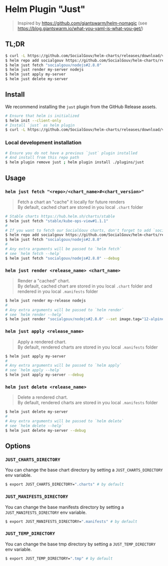 # Helm Plugin "Just"

> Inspired by https://github.com/giantswarm/helm-nomagic (see https://blog.giantswarm.io/what-you-yaml-is-what-you-get/)

## TL;DR

```sh
$ curl -L https://github.com/SocialGouv/helm-charts/releases/download/v2.8.0/helm-just-linux-2.8.0.tgz | tar -C $(helm home) -xzv
$ helm repo add socialgouv https://github.com/SocialGouv/helm-charts/releases/download/v2.8.0
$ helm just fetch "socialgouv/nodejs#2.8.0"
$ helm just render my-server nodejs
$ helm just apply my-server
$ helm just delete my-server
```

## Install

We recommend installing the `just` plugin from the GitHub Release assets.

```sh
# Ensure that helm is initialized
$ helm init --client-only
# Install `just` as helm plugin
$ curl -L https://github.com/SocialGouv/helm-charts/releases/download/v2.8.0/helm-just-linux-2.8.0.tgz | tar -C $(helm home) -xzv
```

### Local development installation

```sh
# Ensure you do not have a previous `just` plugin installed
# And install from this repo path
$ helm plugin remove just ; helm plugin install ./plugins/just
```

## Usage

### `helm just fetch "<repo>/<chart_name>#<chart_version>"`

> Fetch a chart an "cache" it locally for future renders  
> By default, cached chart are stored in you local `.chart` folder

```sh
# Stable charts https://hub.helm.sh/charts/stable
$ helm just fetch "stable/kube-ops-view#1.1.1"
#
# If you want to fetch our SocialGouv charts, don't forget to add `socialgouv` as helm repo
$ helm repo add socialgouv https://github.com/SocialGouv/helm-charts/releases/download/v2.8.0
$ helm just fetch "socialgouv/nodejs#2.8.0"
#
# Any extra arguments will be passed to `helm fetch`
# see `helm fetch --help`
$ helm just fetch "socialgouv/nodejs#2.8.0" --debug
```

### `helm just render <release_name> <chart_name>`

> Render a "cached" chart.  
> By default, cached chart are stored in you local `.chart` folder and rendered in you local `.manifests` folder

```sh
$ helm just render my-release nodejs
#
# Any extra arguments will be passed to `helm render`
# see `helm render --help`
$ helm just render "socialgouv/nodejs#2.8.0" --set image.tag="12-alpine"
```

### `helm just apply <release_name>`

> Apply a rendered chart.  
> By default, rendered charts are stored in you local `.manifests` folder

```sh
$ helm just apply my-server
#
# Any extra arguments will be passed to `helm apply`
# see `helm apply --help`
$ helm just apply my-server --debug
```

### `helm just delete <release_name>`

> Delete a rendered chart.  
> By default, rendered charts are stored in you local `.manifests` folder

```sh
$ helm just delete my-server
#
# Any extra arguments will be passed to `helm delete`
# see `helm delete --help`
$ helm just delete my-server --debug
```

## Options

### `JUST_CHARTS_DIRECTORY`

You can change the base chart directory by setting a `JUST_CHARTS_DIRECTORY` env variable.

```sh
$ export JUST_CHARTS_DIRECTORY=".charts" # by default
```

### `JUST_MANIFESTS_DIRECTORY`

You can change the base manifests directory by setting a `JUST_MANIFESTS_DIRECTORY` env variable.

```sh
$ export JUST_MANIFESTS_DIRECTORY=".manifests" # by default
```

### `JUST_TEMP_DIRECTORY`

You can change the base tmp directory by setting a `JUST_TEMP_DIRECTORY` env variable.

```sh
$ export JUST_TEMP_DIRECTORY=".tmp" # by default
```
